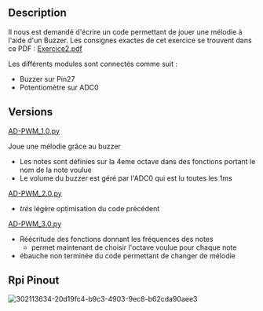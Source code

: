 ## Description
Il nous est demandé d'écrire un code permettant de jouer une mélodie à l'aide d'un Buzzer.
Les consignes exactes de cet exercice se trouvent dans ce PDF : [Exercice2.pdf](https://github.com/user-attachments/files/17187555/Exercice2.pdf)

Les différents modules sont connectés comme suit :
- Buzzer sur Pin27
- Potentiomètre sur ADC0

## Versions
[AD-PWM_1.0.py](https://github.com/hepl-Heusdain/smartcities/blob/main/AD-PWM/AD-PWM_1.0.py)

Joue une mélodie grâce au buzzer
- Les notes sont définies sur la 4eme octave dans des fonctions portant le nom de la note voulue
- Le volume du buzzer est géré par l'ADC0 qui est lu toutes les 1ms

[AD-PWM_2.0.py](https://github.com/hepl-Heusdain/smartcities/blob/main/AD-PWM/AD-PWM_2.0.py)

- *très* légère optimisation du code précédent

[AD-PWM_3.0.py](https://github.com/hepl-Heusdain/smartcities/blob/main/AD-PWM/AD-PWM_3.0.py)

- Réécritude des fonctions donnant les fréquences des notes
    - permet maintenant de choisir l'octave voulue pour chaque note
- ébauche non terminée du code permettant de changer de mélodie

## Rpi Pinout
![302113634-20d19fc4-b9c3-4903-9ec8-b62cda90aee3](https://github.com/user-attachments/assets/ce8e1dc2-699c-4c7a-8bf7-f8bdfdcd9692)

